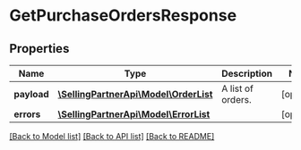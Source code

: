 # GetPurchaseOrdersResponse

## Properties
Name | Type | Description | Notes
------------ | ------------- | ------------- | -------------
**payload** | [**\SellingPartnerApi\Model\OrderList**](OrderList.md) | A list of orders. | [optional] 
**errors** | [**\SellingPartnerApi\Model\ErrorList**](ErrorList.md) |  | [optional] 

[[Back to Model list]](../README.md#documentation-for-models) [[Back to API list]](../README.md#documentation-for-api-endpoints) [[Back to README]](../README.md)


